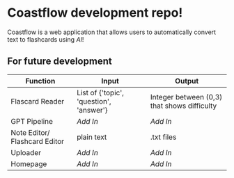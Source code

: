 # Coastflow development repo!
Coastflow is a web application that allows users to automatically convert text to flashcards using *AI*!

## For future development
| Function | Input | Output | 
|----------|-------|--------|
| Flascard Reader | List of {'topic', 'question', 'answer'} | Integer between (0,3) that shows difficulty | 
| GPT Pipeline | _Add In_ | _Add In_|
| Note Editor/ Flashcard Editor | plain text | .txt files | 
| Uploader | _Add In_ | _Add In_ |
| Homepage | _Add In_ | _Add In_ |
